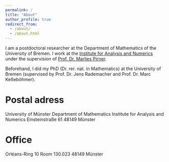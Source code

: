```yaml
---
permalink: /
title: "About"
author_profile: true
redirect_from: 
  - /about/
  - /about.html
---
```

I am a postdoctoral researcher at the Department of Mathematics of the University of Bremen. I work at the [Institute for Analysis and Numerics](https://www.uni-muenster.de/AMM/en/index.shtml) under the supervision of [Prof. Dr. Marlies Pirner](https://www.uni-muenster.de/AMM/en/Pirner/index.shtml).

Beforehand, I did my PhD (Dr. rer. nat. in Mathematics) at the University of Bremen (supervised by Prof. Dr. Jens Rademacher and Prof. Dr. Marc Keßeböhmer).

Postal adress
======
University of Münster
Department of Mathematics
Institute for Analysis and Numerics
Einsteinstraße 61
48149 Münster

Office
======
Orléans-Ring 10
Room 130.023
48149 Münster

